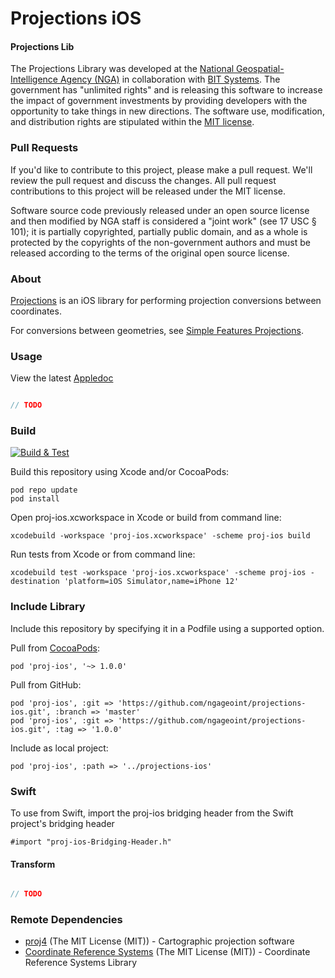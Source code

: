 # Projections iOS

#### Projections Lib ####

The Projections Library was developed at the [National Geospatial-Intelligence Agency (NGA)](http://www.nga.mil/) in collaboration with [BIT Systems](https://www.caci.com/bit-systems/). The government has "unlimited rights" and is releasing this software to increase the impact of government investments by providing developers with the opportunity to take things in new directions. The software use, modification, and distribution rights are stipulated within the [MIT license](http://choosealicense.com/licenses/mit/).

### Pull Requests ###
If you'd like to contribute to this project, please make a pull request. We'll review the pull request and discuss the changes. All pull request contributions to this project will be released under the MIT license.

Software source code previously released under an open source license and then modified by NGA staff is considered a "joint work" (see 17 USC § 101); it is partially copyrighted, partially public domain, and as a whole is protected by the copyrights of the non-government authors and must be released according to the terms of the original open source license.

### About ###

[Projections](http://ngageoint.github.io/projections-ios/) is an iOS library for performing projection conversions between coordinates.

For conversions between geometries, see [Simple Features Projections](https://ngageoint.github.io/simple-features-proj-ios/).

### Usage ###

View the latest [Appledoc](http://ngageoint.github.io/projections-ios/docs/api/)

```objectivec

// TODO

```

### Build ###

[![Build & Test](https://github.com/ngageoint/projections-ios/workflows/Build%20&%20Test/badge.svg)](https://github.com/ngageoint/projections-ios/actions/workflows/build-test.yml)

Build this repository using Xcode and/or CocoaPods:

    pod repo update
    pod install

Open proj-ios.xcworkspace in Xcode or build from command line:

    xcodebuild -workspace 'proj-ios.xcworkspace' -scheme proj-ios build

Run tests from Xcode or from command line:

    xcodebuild test -workspace 'proj-ios.xcworkspace' -scheme proj-ios -destination 'platform=iOS Simulator,name=iPhone 12'

### Include Library ###

Include this repository by specifying it in a Podfile using a supported option.

Pull from [CocoaPods](https://cocoapods.org/pods/proj-ios):

    pod 'proj-ios', '~> 1.0.0'

Pull from GitHub:

    pod 'proj-ios', :git => 'https://github.com/ngageoint/projections-ios.git', :branch => 'master'
    pod 'proj-ios', :git => 'https://github.com/ngageoint/projections-ios.git', :tag => '1.0.0'

Include as local project:

    pod 'proj-ios', :path => '../projections-ios'

### Swift ###

To use from Swift, import the proj-ios bridging header from the Swift project's bridging header

    #import "proj-ios-Bridging-Header.h"

#### Transform ####

```swift

// TODO

```

### Remote Dependencies ###

* [proj4](https://trac.osgeo.org/proj/) (The MIT License (MIT)) - Cartographic projection software
* [Coordinate Reference Systems](https://github.com/ngageoint/coordinate-reference-systems-ios) (The MIT License (MIT)) - Coordinate Reference Systems Library
